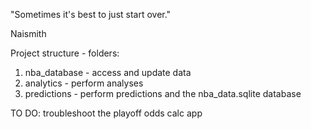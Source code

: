 "Sometimes it's best to just start over."

Naismith

Project structure - folders:
1. nba_database - access and update data
2. analytics - perform analyses
3. predictions - perform predictions
and the nba_data.sqlite database

TO DO: troubleshoot the playoff odds calc app